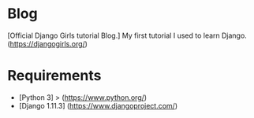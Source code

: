 # Blog
[Official Django Girls tutorial Blog.] My first tutorial I used to learn Django. (https://djangogirls.org/)

# Requirements
* [Python 3] > (https://www.python.org/)
* [Django 1.11.3] (https://www.djangoproject.com/)


